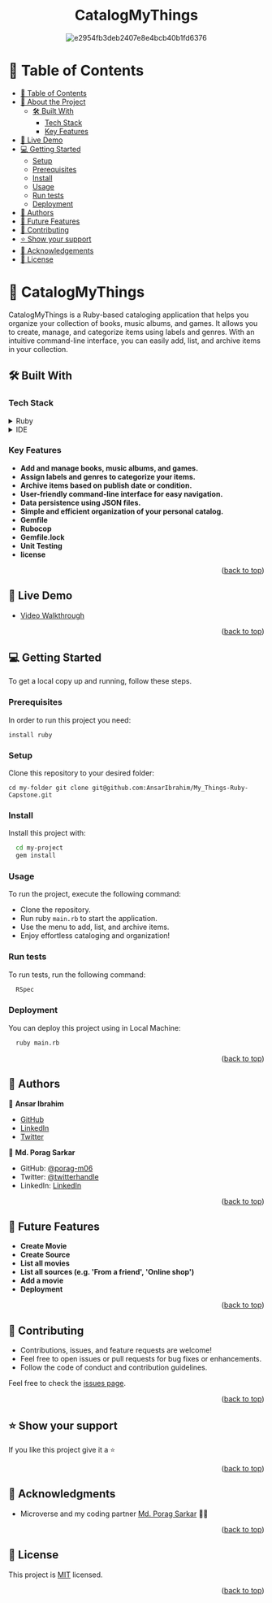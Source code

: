 <a name="readme-top"></a>

<div align="center">
    <br/>

# CatalogMyThings

![e2954fb3deb2407e8e4bcb40b1fd6376](https://github.com/AnsarIbrahim/LeaderBoard-new/assets/117971223/9d715e43-a095-4b33-b5f2-161236e8fdcc)

</div>

# 📗 Table of Contents

- [📗 Table of Contents](#-table-of-contents)
- [📖 About the Project](#about-project)
  - [🛠 Built With](#built-with)
    - [Tech Stack](#tech-stack)
    - [Key Features](#key-features)
- [🚀 Live Demo ](#-live-demo-)
- [💻 Getting Started](#getting-started)
  - [Setup](#setup)
  - [Prerequisites](#prerequisites)
  - [Install](#install)
  - [Usage](#usage)
  - [Run tests](#run-tests)
  - [Deployment](#deployment)
- [👥 Authors](#authors)
- [🔭 Future Features](#future-features)
- [🤝 Contributing](#contributing)
- [⭐️ Show your support](#support)
- [🙏 Acknowledgements](#acknowledgements)
- [📝 License](#license)

<!-- PROJECT DESCRIPTION -->

# 📖 CatalogMyThings <a name="about-project"></a>

CatalogMyThings is a Ruby-based cataloging application that helps you organize your collection of books, music albums, and games. It allows you to create, manage, and categorize items using labels and genres. With an intuitive command-line interface, you can easily add, list, and archive items in your collection.

## 🛠 Built With <a name="built-with"></a>

### Tech Stack <a name="tech-stack"></a>

<details>
<summary>Ruby</summary>
  <ul>
    <li><a href="https://www.ruby-lang.org/en/">Ruby</a></li>
  </ul>
</details>

<details>
  <summary>IDE</summary>
  <ul>
    <li><a href="https://code.visualstudio.com/">Visual Studio Code</a></li>
  </ul>
</details>

<!-- Features -->

### Key Features <a name="key-features"></a>

- **Add and manage books, music albums, and games.**
- **Assign labels and genres to categorize your items.**
- **Archive items based on publish date or condition.**
- **User-friendly command-line interface for easy navigation.**
- **Data persistence using JSON files.**
- **Simple and efficient organization of your personal catalog.**
- **Gemfile**
- **Rubocop**
- **Gemfile.lock**
- **Unit Testing**
- **license**

<p align="right">(<a href="#readme-top">back to top</a>)</p>

<!-- LIVE DEMO -->

## 🚀 Live Demo <a name="live-demo"></a>

- [Video Walkthrough]()

<p align="right">(<a href="#readme-top">back to top</a>)</p>

## 💻 Getting Started <a name="getting-started"></a>

To get a local copy up and running, follow these steps.

### Prerequisites

In order to run this project you need:

```
install ruby
```

### Setup

Clone this repository to your desired folder:

```
cd my-folder git clone git@github.com:AnsarIbrahim/My_Things-Ruby-Capstone.git
```

### Install

Install this project with:

```sh
  cd my-project
  gem install
```

### Usage

To run the project, execute the following command:

- Clone the repository.
- Run ruby `main.rb` to start the application.
- Use the menu to add, list, and archive items.
- Enjoy effortless cataloging and organization!

### Run tests

To run tests, run the following command:

```sh
  RSpec
```

### Deployment

You can deploy this project using in Local Machine:

```sh
  ruby main.rb
```

<p align="right">(<a href="#readme-top">back to top</a>)</p>
<!-- AUTHORS -->

## 👥 Authors <a name="authors"></a>

👤 **Ansar Ibrahim**

- [GitHub](https://github.com/AnsarIbrahim)
- [LinkedIn](https://linkedin.com/in/ansar-ibrahim/)
- [Twitter](https://twitter.com/ansaradheeb)

👤 **Md. Porag Sarkar**

- GitHub: [@porag-m06](https://github.com/porag-m06)
- Twitter: [@twitterhandle](https://twitter.com/twitterhandle)
- LinkedIn: [LinkedIn](https://www.linkedin.com/in/muhammad-porag-nsu-cse/)

<p align="right">(<a href="#readme-top">back to top</a>)</p>

<!-- FUTURE FEATURES -->

## 🔭 Future Features <a name="future-features"></a>

- **Create Movie**
- **Create Source**
- **List all movies**
- **List all sources (e.g. 'From a friend', 'Online shop')**
- **Add a movie**
- **Deployment**

<p align="right">(<a href="#readme-top">back to top</a>)</p>

<!-- CONTRIBUTING -->

## 🤝 Contributing <a name="contributing"></a>

- Contributions, issues, and feature requests are welcome!
- Feel free to open issues or pull requests for bug fixes or enhancements.
- Follow the code of conduct and contribution guidelines.

Feel free to check the [issues page](https://github.com/AnsarIbrahim/My_Things-Ruby-Capstone/issues).

<p align="right">(<a href="#readme-top">back to top</a>)</p>

<!-- SUPPORT -->

## ⭐️ Show your support <a name="support"></a>

If you like this project give it a ⭐️

<p align="right">(<a href="#readme-top">back to top</a>)</p>

<!-- ACKNOWLEDGEMENTS -->

## 🙏 Acknowledgments <a name="acknowledgements"></a>

- Microverse and my coding partner [Md. Porag Sarkar](https://github.com/porag-m06) 💖💖

<p align="right">(<a href="#readme-top">back to top</a>)</p>

<!-- LICENSE -->

## 📝 License <a name="license"></a>

This project is [MIT](./LICENSE) licensed.

<p align="right">(<a href="#readme-top">back to top</a>)</p>
